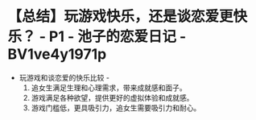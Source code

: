 # 【总结】玩游戏快乐，还是谈恋爱更快乐？ - P1 - 池子的恋爱日记 - BV1ve4y1971p

-   玩游戏和谈恋爱的快乐比较 - 
    1.  追女生满足生理和心理需求，带来成就感和面子。
    2.  游戏满足各种欲望，提供更好的虚拟体验和成就感。
    3.  游戏门槛低，更具吸引力，追女生需要吸引力和耐心。